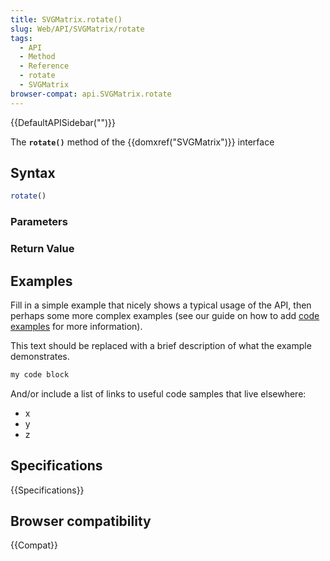 ```yaml
---
title: SVGMatrix.rotate()
slug: Web/API/SVGMatrix/rotate
tags:
  - API
  - Method
  - Reference
  - rotate
  - SVGMatrix
browser-compat: api.SVGMatrix.rotate
---
```

{{DefaultAPISidebar("")}}

The **`rotate()`** method of the {{domxref("SVGMatrix")}} interface 

## Syntax

```js
rotate()
```

### Parameters



### Return Value



## Examples

Fill in a simple example that nicely shows a typical usage of the API, then perhaps some more complex examples (see our guide on how to add [code examples](/en-US/docs/MDN/Contribute/Structures/Code_examples) for more information).

This text should be replaced with a brief description of what the example demonstrates.

```js
my code block
```

And/or include a list of links to useful code samples that live elsewhere:

*   x
*   y
*   z

## Specifications

{{Specifications}}

## Browser compatibility

{{Compat}}

